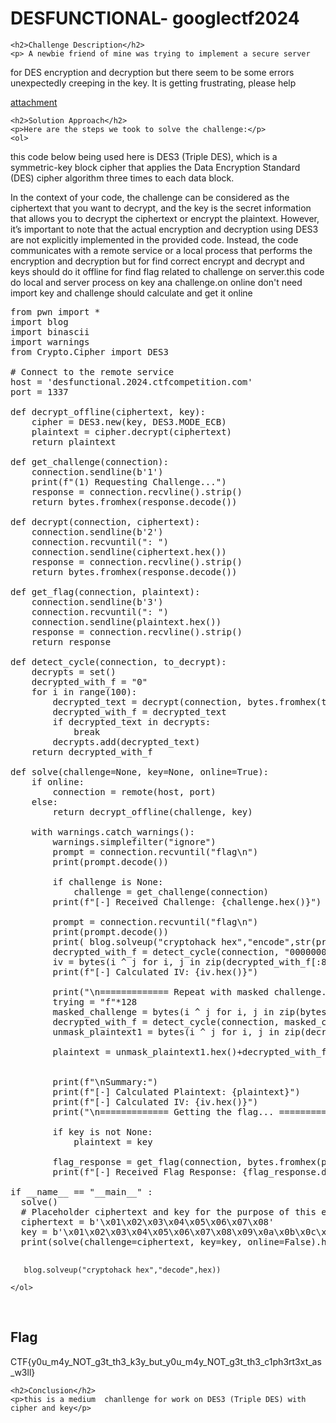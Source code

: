 
<!DOCTYPE html>
<html>

<body>
    <h1>DESFUNCTIONAL- googlectf2024</h1>

    <h2>Challenge Description</h2>
    <p> A newbie friend of mine was trying to implement a secure server
for DES encryption and decryption but there seem to be some errors
unexpectedly creeping in the key. It is getting frustrating, please help 

<a href="https://cybersecctf.github.io/blog/2024/googlectf/googlectf2024/desfunctional/attachment.zip">attachment</a>
</p>
 
    <h2>Solution Approach</h2>
    <p>Here are the steps we took to solve the challenge:</p>
    <ol>
 this code below  being used here is DES3 (Triple DES), which is a symmetric-key block cipher that applies the Data Encryption Standard (DES) cipher algorithm three times to each data block.

In the context of your code, the challenge can be considered as the ciphertext that you want to decrypt, and the key is the secret information that allows you to decrypt the ciphertext or encrypt the plaintext. However, it’s important to note that the actual encryption and decryption using DES3 are not explicitly implemented in the provided code. Instead, the code communicates with a remote service or a local process that performs the encryption and decryption but for find correct encrypt and decrypt and keys should do it offline for find flag related to challenge on server.this code do local and server process on key ana  challenge.on online don't need import key and challenge should calculate and get it online
<pre>
from pwn import *
import blog
import binascii
import warnings
from Crypto.Cipher import DES3

# Connect to the remote service
host = 'desfunctional.2024.ctfcompetition.com'
port = 1337

def decrypt_offline(ciphertext, key):
    cipher = DES3.new(key, DES3.MODE_ECB)
    plaintext = cipher.decrypt(ciphertext)
    return plaintext

def get_challenge(connection):
    connection.sendline(b'1')
    print(f"(1) Requesting Challenge...")
    response = connection.recvline().strip()
    return bytes.fromhex(response.decode())

def decrypt(connection, ciphertext):
    connection.sendline(b'2')
    connection.recvuntil(": ")
    connection.sendline(ciphertext.hex())
    response = connection.recvline().strip()
    return bytes.fromhex(response.decode())

def get_flag(connection, plaintext):
    connection.sendline(b'3')
    connection.recvuntil(": ")
    connection.sendline(plaintext.hex())
    response = connection.recvline().strip()
    return response

def detect_cycle(connection, to_decrypt):
    decrypts = set()
    decrypted_with_f = "0"
    for i in range(100):
        decrypted_text = decrypt(connection, bytes.fromhex(to_decrypt))
        decrypted_with_f = decrypted_text
        if decrypted_text in decrypts:
            break
        decrypts.add(decrypted_text)
    return decrypted_with_f

def solve(challenge=None, key=None, online=True):
    if online:
        connection = remote(host, port)
    else:
        return decrypt_offline(challenge, key)

    with warnings.catch_warnings():
        warnings.simplefilter("ignore")
        prompt = connection.recvuntil("flag\n")
        print(prompt.decode())
    
        if challenge is None:
            challenge = get_challenge(connection)
        print(f"[-] Received Challenge: {challenge.hex()}")

        prompt = connection.recvuntil("flag\n")
        print(prompt.decode())
        print( blog.solveup("cryptohack hex","encode",str(prompt)))  
        decrypted_with_f = detect_cycle(connection, "000000000000000000000000000000000000000000000000")
        iv = bytes(i ^ j for i, j in zip(decrypted_with_f[:8], decrypted_with_f[-8:]))
        print(f"[-] Calculated IV: {iv.hex()}")
        
        print("\n============= Repeat with masked challenge... ====================\n")
        trying = "f"*128
        masked_challenge = bytes(i ^ j for i, j in zip(bytes.fromhex(trying),challenge))
        decrypted_with_f = detect_cycle(connection, masked_challenge.hex())
        unmask_plaintext1 = bytes(i ^ j for i, j in zip(decrypted_with_f, bytes.fromhex(128*"f")))[:8]
        
        plaintext = unmask_plaintext1.hex()+decrypted_with_f[8:].hex()
      
   
        print(f"\nSummary:")
        print(f"[-] Calculated Plaintext: {plaintext}")
        print(f"[-] Calculated IV: {iv.hex()}")
        print("\n============= Getting the flag... ====================\n")

        if key is not None:
            plaintext = key

        flag_response = get_flag(connection, bytes.fromhex(plaintext))
        print(f"[-] Received Flag Response: {flag_response.decode()}")

if __name__ == "__main__" :
  solve()
  # Placeholder ciphertext and key for the purpose of this example
  ciphertext = b'\x01\x02\x03\x04\x05\x06\x07\x08'
  key = b'\x01\x02\x03\x04\x05\x06\x07\x08\x09\x0a\x0b\x0c\x0d\x0e\x0f\x10'
  print(solve(challenge=ciphertext, key=key, online=False).hex())

</pre>        
       blog.solveup("cryptohack hex","decode",hex))
    
    </ol>
<br>
    <h2>Flag</h2>
    <p class="flag">CTF{y0u_m4y_NOT_g3t_th3_k3y_but_y0u_m4y_NOT_g3t_th3_c1ph3rt3xt_as_w3ll}
</p>

    <h2>Conclusion</h2>
    <p>this is a medium  chanllenge for work on DES3 (Triple DES) with cipher and key</p>
</body>
</html>


